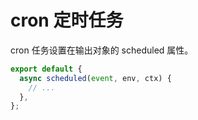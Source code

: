 # cron 定时任务

cron 任务设置在输出对象的 scheduled 属性。

```javascript
export default {
  async scheduled(event, env, ctx) {
    // ...
  },
};
```